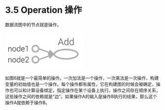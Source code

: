 # 3.5    Operation 操作

数据流图中的节点就是操作。

![&#x56FE; 3-6 &#x64CD;&#x4F5C;](../.gitbook/assets/image%20%28230%29.png)

如图6就是一个最简单的操作。一次加法是一个操作，一次乘法是一次操作，构建变量的初始值也是一个操作。每个操作都有属性，它在构建图的时候会被确定，操作也可以和计算设备绑定，指定操作在某个设备上执行。操作之间存在顺序关系，这些操作之间的依赖就是“边”。如果操作A的输入是操作B执行的结果，那么这个操作A就依赖于操作B。

